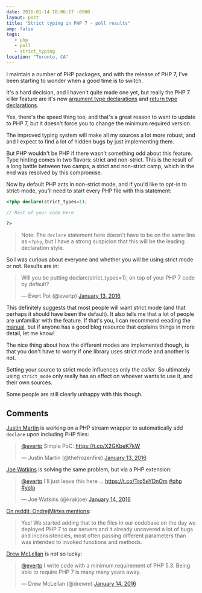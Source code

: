 ```yaml
---
date: 2016-01-14 18:06:17 -0500
layout: post
title: "Strict typing in PHP 7 - poll results"
amp: false
tags:
   - php
   - poll
   - strict_typing
location: "Toronto, CA"
---
```


I maintain a number of PHP packages, and with the release of PHP 7, I've been
starting to wonder when a good time is to switch.

It's a hard decision, and I haven't quite made one yet, but really the PHP 7
killer feature are it's new [argument type declarations][1] and [return type declarations][2].

Yes, there's the speed thing too, and that's a great reason to want to
update to PHP 7, but it doesn't force you to change the minimum required
version.

The improved typing system will make all my sources a lot more robust, and
and I expect to find a lot of hidden bugs by just implementing them.

But PHP wouldn't be PHP if there wasn't something odd about this feature.
Type hinting comes in two flavors: strict and non-strict. This is the result
of a long battle between two camps, a strict and non-strict camp, which
in the end was resolved by this compromise.

Now by default PHP acts in non-strict mode, and if you'd like to opt-in to
strict-mode, you'll need to start every PHP file with this statement:

```php
<?php declare(strict_types=1);

// Rest of your code here

?>
```

> Note: The `declare` statement here doesn't have to be on the same line as `<?php`,
> but I have a strong suspicion that this will be the leading declaration style.

So I was curious about everyone and whether you will be using strict mode or not.
Results are in:

<blockquote class="twitter-tweet" lang="en"><p lang="en" dir="ltr">Will you be putting declare(strict_types=1); on top of your PHP 7 code by default?</p>&mdash; Evert Pot (@evertp) <a href="https://twitter.com/evertp/status/687408773946863616">January 13, 2016</a></blockquote>
<script async src="//platform.twitter.com/widgets.js" charset="utf-8"></script>

This definitely suggests that most people will want strict mode (and that
perhaps it should have been the default). It also tells me that a lot of people
are unfamiliar with the feature. If that's you, I can recommend eeading the
[manual][3], but if anyone has a good blog resource that explains things in more
detail, let me know!

The nice thing about how the different modes are implemented though, is that
you don't have to worry if one library uses strict mode and another is not.

Setting your source to strict mode influences only the _caller_. So ultimately
using `strict_mode` only really has an effect on whoever wants to use it, and
their own sources.

Some people are still clearly unhappy with this though.

Comments
--------

[Justin Martin][7] is working on a PHP stream wrapper to automatically add
`declare` upon including PHP files:

<blockquote class="twitter-tweet" lang="en"><p lang="es" dir="ltr"><a href="https://twitter.com/evertp">@evertp</a> Simple PoC: <a href="https://t.co/X2GKbeK7kW">https://t.co/X2GKbeK7kW</a></p>&mdash; Justin Martin (@thefrozenfire) <a href="https://twitter.com/thefrozenfire/status/687412587756187648">January 13, 2016</a></blockquote>
<script async src="//platform.twitter.com/widgets.js" charset="utf-8"></script>

[Joe Watkins][5] is solving the same problem, but via a PHP extension:

<blockquote class="twitter-tweet" data-conversation="none" data-cards="hidden" lang="en"><p lang="en" dir="ltr"><a href="https://twitter.com/evertp">@evertp</a> I&#39;ll just leave this here ... <a href="https://t.co/Trq5eYDnOm">https://t.co/Trq5eYDnOm</a> <a href="https://twitter.com/hashtag/php?src=hash">#php</a> <a href="https://twitter.com/hashtag/yolo?src=hash">#yolo</a></p>&mdash; Joe Watkins (@krakjoe) <a href="https://twitter.com/krakjoe/status/687539251014189057">January 14, 2016</a></blockquote>
<script async src="//platform.twitter.com/widgets.js" charset="utf-8"></script>

[On reddit, OndrejMirtes mentions][4]:

> Yes! We started adding that to the files in our codebase on the day we deployed PHP 7 to our servers and it already uncovered a lot of bugs and inconsistencies, most often passing different parameters than was intended to invoked functions and methods.

[Drew McLellan][6] is not so lucky:

<blockquote class="twitter-tweet" data-conversation="none" lang="en"><p lang="en" dir="ltr"><a href="https://twitter.com/evertp">@evertp</a> I write code with a minimum requirement of PHP 5.3. Being able to require PHP 7 is many many years away.</p>&mdash; Drew McLellan (@drewm) <a href="https://twitter.com/drewm/status/687572388444270592">January 14, 2016</a></blockquote>
<script async src="//platform.twitter.com/widgets.js" charset="utf-8"></script>


[1]: http://php.net/manual/en/functions.arguments.php#functions.arguments.type-declaration
[2]: http://php.net/manual/en/functions.returning-values.php#functions.returning-values.type-declaration
[3]: http://php.net/manual/en/functions.arguments.php#functions.arguments.type-declaration.strict
[4]: https://www.reddit.com/r/PHP/comments/40uon3/poll_will_you_be_putting_declarestrict_types1_onu/
[5]: https://twitter.com/krakjoe
[6]: https://twitter.com/drewm
[7]: https://twitter.com/thefrozenfire

